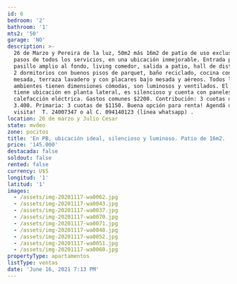 ```yaml
---
id: 6
bedroom: '2'
bathroom: '1'
mts2: '50'
garage: 'NO'
description: >-
  26 de Marzo y Pereira de la luz, 50m2 más 16m2 de patio de uso exclusivo! A
  pasos de todos los servicios, en una ubicación inmejorable. Entrada por
  pasillo amplio al fondo, living comedor, salida a patio, hall de distribución,
  2 dormitorios con buenos pisos de parquet, baño reciclado, cocina con doble
  mesada, terraza lavadero y con placares bajo mesada y aéreos. Todos los
  ambientes tienen dimensiones cómodas, son luminosos y ventilados. El apto
  tiene ubicación en planta lateral, es silencioso y cuenta con paneles de
  calefacción eléctrica. Gastos comunes $2200. Contribución: 3 cuotas de $
  3.400. Primaria: 3 cuotas de $1150. Buena opción para renta! Agendá una
  visita!  T. 24007347 o al C. 094140123 (línea whatsapp) .
location: 26 de marzo y Julio Cesar
state: mvdeo
zone: pocitos
title: 'En PB, ubicación ideal, silencioso y luminoso. Patio de 16m2. '
price: '145.000'
destacada: false
soldout: false
rented: false
currency: U$S
longitud: '1'
latitud: '1'
images:
  - /assets/img-20201117-wa0062.jpg
  - /assets/img-20201117-wa0043.jpg
  - /assets/img-20201117-wa0037.jpg
  - /assets/img-20201117-wa0070.jpg
  - /assets/img-20201117-wa0071.jpg
  - /assets/img-20201117-wa0048.jpg
  - /assets/img-20201117-wa0052.jpg
  - /assets/img-20201117-wa0051.jpg
  - /assets/img-20201117-wa0060.jpg
propertyType: apartamentos
listType: ventas
date: 'June 16, 2021 7:13 PM'
---
```


